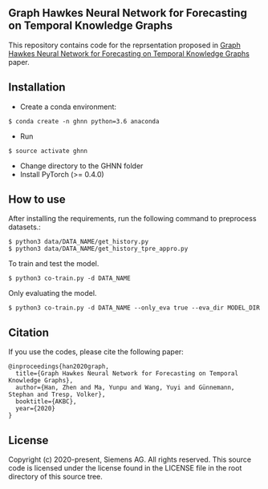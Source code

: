 ## Graph Hawkes Neural Network for Forecasting on Temporal Knowledge Graphs

This repository contains code for the reprsentation proposed in [Graph Hawkes Neural Network for Forecasting on Temporal Knowledge Graphs](https://openreview.net/pdf?id=kXVazet_cB) paper.
## Installation
- Create a conda environment:
```
$ conda create -n ghnn python=3.6 anaconda
```
- Run
```
$ source activate ghnn
```
- Change directory to the GHNN folder
- Install PyTorch (>= 0.4.0)
## How to use
After installing the requirements, run the following command to preprocess datasets.:
```
$ python3 data/DATA_NAME/get_history.py
$ python3 data/DATA_NAME/get_history_tpre_appro.py
```
To train and test the model.
```
$ python3 co-train.py -d DATA_NAME  
```
Only evaluating the model.
```
$ python3 co-train.py -d DATA_NAME --only_eva true --eva_dir MODEL_DIR
```
## Citation
If you use the codes, please cite the following paper:
```
@inproceedings{han2020graph,
  title={Graph Hawkes Neural Network for Forecasting on Temporal Knowledge Graphs},
  author={Han, Zhen and Ma, Yunpu and Wang, Yuyi and Günnemann, Stephan and Tresp, Volker},
  booktitle={AKBC},
  year={2020}
}
```
## License
Copyright (c) 2020-present, Siemens AG.
All rights reserved.
This source code is licensed under the license found in the
LICENSE file in the root directory of this source tree.
